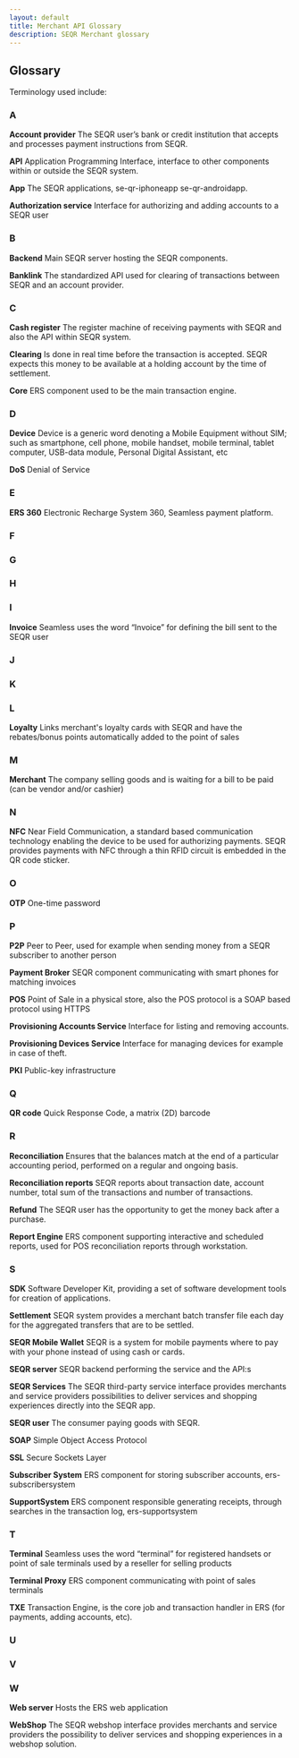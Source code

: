 ```yaml
---
layout: default
title: Merchant API Glossary
description: SEQR Merchant glossary
---
```


## Glossary

Terminology used include: 

### A
**Account provider**
The SEQR user’s bank or credit institution that accepts and processes payment instructions from SEQR.

**API**
Application Programming Interface, interface to other components within or outside the SEQR system.

**App**
The SEQR applications, se-qr-iphoneapp se-qr-androidapp.

**Authorization service**
Interface for authorizing and adding accounts to a SEQR user

### B

**Backend**
Main SEQR server hosting the SEQR components.

**Banklink**
The standardized API used for clearing of transactions between SEQR and an account provider.
### C

**Cash register**
The register machine of receiving payments with SEQR and also the API within SEQR system.


**Clearing**
Is done in real time before the transaction is accepted. SEQR expects this money to be available at a holding account by the time of settlement.

**Core**
ERS component used to be the main transaction engine.

### D
**Device**
Device is a generic word denoting a Mobile Equipment without SIM; such as smartphone, cell phone, mobile handset, mobile terminal, tablet computer, USB-data module, Personal Digital Assistant, etc

**DoS**
Denial of Service

### E
**ERS 360**
Electronic Recharge System 360, Seamless payment platform.

### F


### G


### H


### I
**Invoice**
Seamless uses the word “Invoice” for defining the bill sent to the SEQR user 


### J


### K


### L
**Loyalty**
Links merchant's loyalty cards with SEQR and have the rebates/bonus points automatically added to the point of sales


### M
**Merchant**
The company selling goods and is waiting for a bill to be paid (can be vendor and/or cashier)


### N
**NFC**
Near Field Communication, a standard based communication technology enabling the device to be used for authorizing payments. SEQR provides payments with NFC through a thin RFID circuit is embedded in the QR code sticker.


### O
**OTP**
One-time password


### P
**P2P**
Peer to Peer, used for example when sending money from a SEQR subscriber to another person

**Payment Broker**
SEQR component communicating with smart phones for matching invoices

**POS**
Point of Sale in a physical store, also the POS protocol is a SOAP based protocol using HTTPS

**Provisioning Accounts Service**
Interface for listing and removing accounts.

**Provisioning Devices Service**
Interface for managing devices for example in case of theft.

**PKI**
Public-key infrastructure

### Q
**QR code**
Quick Response Code, a matrix (2D) barcode


### R
**Reconciliation**
Ensures that the balances match at the end of a particular accounting period, performed on a regular and ongoing basis.

**Reconciliation reports**
SEQR reports about transaction date, account number, total sum of the transactions and number of transactions.

**Refund**
The SEQR user has the opportunity to get the money back after a purchase.

**Report Engine**
ERS component supporting interactive and scheduled reports, used for POS reconciliation reports through workstation.

### S
**SDK**
Software Developer Kit, providing a set of software development tools for creation of applications.

**Settlement**
SEQR system provides a merchant batch transfer file each day for the aggregated transfers that are to be settled.

**SEQR Mobile Wallet**
SEQR is a system for mobile payments where to pay with your phone instead of using cash or cards.

**SEQR server**
SEQR backend performing the service and the API:s

**SEQR Services**
The SEQR third-party service interface provides merchants and service providers possibilities to deliver services and shopping experiences directly into the SEQR app.

**SEQR user**
The consumer paying goods with SEQR.

**SOAP**
Simple Object Access Protocol

**SSL**
Secure Sockets Layer

**Subscriber System**
ERS component for storing subscriber accounts, ers-subscribersystem

**SupportSystem**
ERS component responsible generating receipts, through searches in the transaction log, ers-supportsystem

### T
**Terminal**
Seamless uses the word “terminal” for registered handsets or point of sale terminals used by a reseller for selling products

**Terminal Proxy**
ERS component communicating with point of sales terminals

**TXE**
Transaction Engine, is the core job and transaction handler in ERS (for payments, adding accounts, etc).

### U


### V


### W
**Web server**
Hosts the ERS web application

**WebShop**
The SEQR webshop interface provides merchants and service providers the possibility to deliver services and shopping experiences in a webshop solution.

